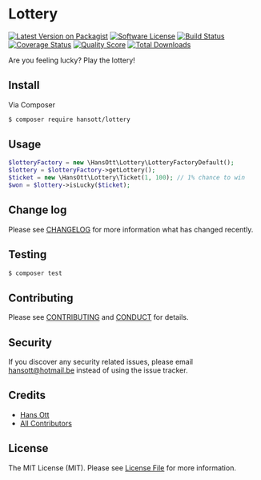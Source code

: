 # Lottery

[![Latest Version on Packagist][ico-version]][link-packagist]
[![Software License][ico-license]](LICENSE.md)
[![Build Status][ico-travis]][link-travis]
[![Coverage Status][ico-scrutinizer]][link-scrutinizer]
[![Quality Score][ico-code-quality]][link-code-quality]
[![Total Downloads][ico-downloads]][link-downloads]

Are you feeling lucky? Play the lottery!

## Install

Via Composer

``` bash
$ composer require hansott/lottery
```

## Usage

``` php
$lotteryFactory = new \HansOtt\Lottery\LotteryFactoryDefault();
$lottery = $lotteryFactory->getLottery();
$ticket = new \HansOtt\Lottery\Ticket(1, 100); // 1% chance to win
$won = $lottery->isLucky($ticket);
```

## Change log

Please see [CHANGELOG](CHANGELOG.md) for more information what has changed recently.

## Testing

``` bash
$ composer test
```

## Contributing

Please see [CONTRIBUTING](CONTRIBUTING.md) and [CONDUCT](CONDUCT.md) for details.

## Security

If you discover any security related issues, please email hansott@hotmail.be instead of using the issue tracker.

## Credits

- [Hans Ott][link-author]
- [All Contributors][link-contributors]

## License

The MIT License (MIT). Please see [License File](LICENSE.md) for more information.

[ico-version]: https://img.shields.io/packagist/v/hansott/lottery.svg?style=flat-square
[ico-license]: https://img.shields.io/badge/license-MIT-brightgreen.svg?style=flat-square
[ico-travis]: https://img.shields.io/travis/hansott/lottery/master.svg?style=flat-square
[ico-scrutinizer]: https://img.shields.io/scrutinizer/coverage/g/hansott/lottery.svg?style=flat-square
[ico-code-quality]: https://img.shields.io/scrutinizer/g/hansott/lottery.svg?style=flat-square
[ico-downloads]: https://img.shields.io/packagist/dt/hansott/lottery.svg?style=flat-square

[link-packagist]: https://packagist.org/packages/hansott/lottery
[link-travis]: https://travis-ci.org/hansott/lottery
[link-scrutinizer]: https://scrutinizer-ci.com/g/hansott/lottery/code-structure
[link-code-quality]: https://scrutinizer-ci.com/g/hansott/lottery
[link-downloads]: https://packagist.org/packages/hansott/lottery
[link-author]: https://github.com/hansott
[link-contributors]: ../../contributors
